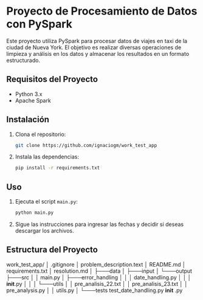 # Proyecto de Procesamiento de Datos con PySpark

Este proyecto utiliza PySpark para procesar datos de viajes en taxi de la ciudad de Nueva York. El objetivo es realizar diversas operaciones de limpieza y análisis en los datos y almacenar los resultados en un formato estructurado.

## Requisitos del Proyecto

- Python 3.x
- Apache Spark

## Instalación

1. Clona el repositorio:

    ```bash
    git clone https://github.com/ignaciogm/work_test_app
    ```

2. Instala las dependencias:

    ```bash
    pip install -r requirements.txt
    ```

## Uso

1. Ejecuta el script `main.py`:

    ```bash
    python main.py
    ```

2. Sigue las instrucciones para ingresar las fechas y decidir si deseas descargar los archivos.


## Estructura del Proyecto

work_test_app/
│   .gitignore
│   problem_description.text
│   README.md
│   requirements.txt
│   resolution.md
│
├───data
│   ├───input
│   └───output
├───src
│   │   main.py
│   ├───error_handling
│   │   │   date_handling.py
│   │   │   __init__.py
│   │
│   └───utils
│       │   pre_analisis_22.txt
│       │   pre_analisis_23.txt
│       │   pre_analysis.py
│       │   utils.py
│
└───tests
        test_date_handling.py
        __init__ .py
